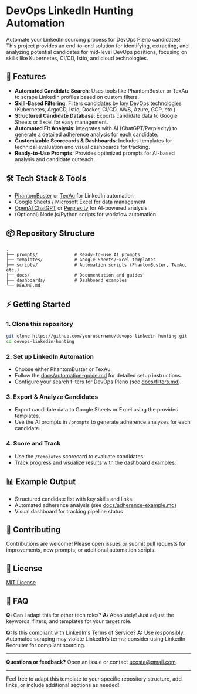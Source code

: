 # DevOps LinkedIn Hunting Automation

Automate your LinkedIn sourcing process for DevOps Pleno candidates!
This project provides an end-to-end solution for identifying, extracting, and analyzing potential candidates for mid-level DevOps positions, focusing on skills like Kubernetes, CI/CD, Istio, and cloud technologies.

## 🚀 Features

- **Automated Candidate Search**: Uses tools like PhantomBuster or TexAu to scrape LinkedIn profiles based on custom filters.
- **Skill-Based Filtering**: Filters candidates by key DevOps technologies (Kubernetes, ArgoCD, Istio, Docker, CI/CD, AWS, Azure, GCP, etc.).
- **Structured Candidate Database**: Exports candidate data to Google Sheets or Excel for easy management.
- **Automated Fit Analysis**: Integrates with AI (ChatGPT/Perplexity) to generate a detailed adherence analysis for each candidate.
- **Customizable Scorecards \& Dashboards**: Includes templates for technical evaluation and visual dashboards for tracking.
- **Ready-to-Use Prompts**: Provides optimized prompts for AI-based analysis and candidate outreach.


## 🛠️ Tech Stack \& Tools

- [PhantomBuster](https://phantombuster.com/) or [TexAu](https://texau.com/) for LinkedIn automation
- Google Sheets / Microsoft Excel for data management
- [OpenAI ChatGPT](https://platform.openai.com/) or [Perplexity](https://www.perplexity.ai/) for AI-powered analysis
- (Optional) Node.js/Python scripts for workflow automation


## 📦 Repository Structure

```
.
├── prompts/              # Ready-to-use AI prompts
├── templates/            # Google Sheets/Excel templates
├── scripts/              # Automation scripts (PhantomBuster, TexAu, etc.)
├── docs/                 # Documentation and guides
├── dashboards/           # Dashboard examples
└── README.md
```


## ⚡ Getting Started

### 1. Clone this repository

```bash
git clone https://github.com/yourusername/devops-linkedin-hunting.git
cd devops-linkedin-hunting
```


### 2. Set up LinkedIn Automation

- Choose either PhantomBuster or TexAu.
- Follow the [docs/automation-guide.md](docs/automation-guide.md) for detailed setup instructions.
- Configure your search filters for DevOps Pleno (see [docs/filters.md](docs/filters.md)).


### 3. Export \& Analyze Candidates

- Export candidate data to Google Sheets or Excel using the provided templates.
- Use the AI prompts in `/prompts` to generate adherence analyses for each candidate.


### 4. Score and Track

- Use the `/templates` scorecard to evaluate candidates.
- Track progress and visualize results with the dashboard examples.


## 📊 Example Output

- Structured candidate list with key skills and links
- Automated adherence analysis (see [docs/adherence-example.md](docs/adherence-example.md))
- Visual dashboard for tracking pipeline status


## 🤝 Contributing

Contributions are welcome! Please open issues or submit pull requests for improvements, new prompts, or additional automation scripts.

## 📄 License

[MIT License](LICENSE)

## 🙋 FAQ

**Q:** Can I adapt this for other tech roles?
**A:** Absolutely! Just adjust the keywords, filters, and templates for your target role.

**Q:** Is this compliant with LinkedIn's Terms of Service?
**A:** Use responsibly. Automated scraping may violate LinkedIn’s terms; consider using LinkedIn Recruiter for compliant sourcing.

---

**Questions or feedback?**
Open an issue or contact [ucosta@gmail.com](mailto:ucosta@gmail.com).

---

Feel free to adapt this template to your specific repository structure, add links, or include additional sections as needed!

